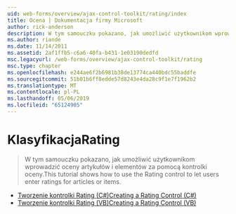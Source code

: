 ```yaml
---
uid: web-forms/overview/ajax-control-toolkit/rating/index
title: Ocena | Dokumentacja firmy Microsoft
author: rick-anderson
description: W tym samouczku pokazano, jak umożliwić użytkownikom wprowadzić oceny artykułów i elementów za pomocą kontrolki oceny.
ms.author: riande
ms.date: 11/14/2011
ms.assetid: 2af1ffb5-c6a6-40fa-b431-1e03190dedfd
msc.legacyurl: /web-forms/overview/ajax-control-toolkit/rating
msc.type: chapter
ms.openlocfilehash: e244ae6f2b6981b38de13774ca440bdc55baddfe
ms.sourcegitcommit: 51b01b6ff8edde57d8243e4da28c9f1e7f1962b2
ms.translationtype: MT
ms.contentlocale: pl-PL
ms.lasthandoff: 05/06/2019
ms.locfileid: "65124905"
---
```

# <a name="rating"></a><span data-ttu-id="7de03-103">Klasyfikacja</span><span class="sxs-lookup"><span data-stu-id="7de03-103">Rating</span></span>

> <span data-ttu-id="7de03-104">W tym samouczku pokazano, jak umożliwić użytkownikom wprowadzić oceny artykułów i elementów za pomocą kontrolki oceny.</span><span class="sxs-lookup"><span data-stu-id="7de03-104">This tutorial shows how to use the Rating control to let users enter ratings for articles or items.</span></span>

- [<span data-ttu-id="7de03-105">Tworzenie kontrolki Rating (C#)</span><span class="sxs-lookup"><span data-stu-id="7de03-105">Creating a Rating Control (C#)</span></span>](creating-a-rating-control-cs.md)
- [<span data-ttu-id="7de03-106">Tworzenie kontrolki Rating (VB)</span><span class="sxs-lookup"><span data-stu-id="7de03-106">Creating a Rating Control (VB)</span></span>](creating-a-rating-control-vb.md)
